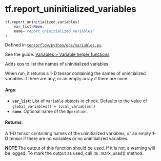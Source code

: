 <div itemscope itemtype="http://developers.google.com/ReferenceObject">
<meta itemprop="name" content="tf.report_uninitialized_variables" />
</div>

# tf.report_uninitialized_variables

``` python
tf.report_uninitialized_variables(
    var_list=None,
    name='report_uninitialized_variables'
)
```



Defined in [`tensorflow/python/ops/variables.py`](https://www.tensorflow.org/code/tensorflow/python/ops/variables.py).

See the guide: [Variables > Variable helper functions](../../../api_guides/python/state_ops.md#Variable_helper_functions)

Adds ops to list the names of uninitialized variables.

When run, it returns a 1-D tensor containing the names of uninitialized
variables if there are any, or an empty array if there are none.

#### Args:

* <b>`var_list`</b>: List of `Variable` objects to check. Defaults to the
    value of `global_variables() + local_variables()`
* <b>`name`</b>: Optional name of the `Operation`.


#### Returns:

  A 1-D tensor containing names of the uninitialized variables, or an empty
  1-D tensor if there are no variables or no uninitialized variables.


**NOTE** The output of this function should be used.  If it is not, a warning will be logged.  To mark the output as used, call its .mark_used() method.